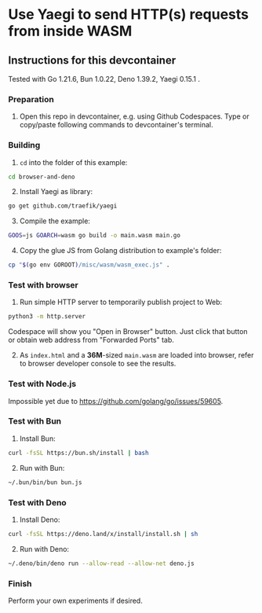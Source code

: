 # Use Yaegi to send HTTP(s) requests from inside WASM

## Instructions for this devcontainer

Tested with Go 1.21.6, Bun 1.0.22, Deno 1.39.2, Yaegi 0.15.1 .

### Preparation

1. Open this repo in devcontainer, e.g. using Github Codespaces.
   Type or copy/paste following commands to devcontainer's terminal.

### Building

1. `cd` into the folder of this example:

```sh
cd browser-and-deno
```

2. Install Yaegi as library:
```sh
go get github.com/traefik/yaegi
```

3. Compile the example:

```sh
GOOS=js GOARCH=wasm go build -o main.wasm main.go
```

4. Copy the glue JS from Golang distribution to example's folder:

```sh
cp "$(go env GOROOT)/misc/wasm/wasm_exec.js" .
```

### Test with browser

1. Run simple HTTP server to temporarily publish project to Web:

```sh
python3 -m http.server
```

Codespace will show you "Open in Browser" button. Just click that button or
obtain web address from "Forwarded Ports" tab.

2. As `index.html` and a **36M**-sized `main.wasm` are loaded into browser, refer to browser developer console
   to see the results.

### Test with Node.js

Impossible yet due to https://github.com/golang/go/issues/59605.

### Test with Bun

1. Install Bun:

```sh
curl -fsSL https://bun.sh/install | bash
```

2. Run with Bun:

```sh
~/.bun/bin/bun bun.js
```

### Test with Deno

1. Install Deno:

```sh
curl -fsSL https://deno.land/x/install/install.sh | sh
```

2. Run with Deno:

```sh
~/.deno/bin/deno run --allow-read --allow-net deno.js
```

### Finish

Perform your own experiments if desired.

